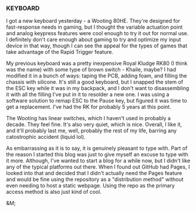 ### KEYBOARD

I got a new keyboard yesterday - a Wooting 80HE. They're designed for fast-response needs in gaming, but I thought the variable actuation point and analog keypress features were cool enough to try it out for normal use. I definitely don't care enough about gaming to try and optimize my input device in that way, though I can see the appeal for the types of games that take advantage of the Rapid Trigger feature.

My previous keyboard was a pretty inexpensive Royal Kludge RK80 (I think was the name) with some type of brown switch - Khaile, maybe? I had modified it in a bunch of ways: taping the PCB, adding foam, and filling the chassis with silicone. It's still a good keyboard, but I snapped the stem of the ESC key while it was in my backpack, and I don't want to disassembling it with all the filling I've put in it to resolder a new one. I was using a software solution to remap ESC to the Pause key, but figured it was time to get a replacement. I've had the RK for probably 5 years at this point. 

The Wooting has linear switches, which I haven't used in probably a decade. They feel fine. It's also very quiet, which is nice. Overall, I like it, and it'll probably last me, well, probably the rest of my life, barring any catostrophic accident (liquid lol). 

As embarrassing as it is to say, it is genuinely pleasant to type with. Part of the reason I started this blog was just to give myself an excuse to type with it more. Although, I've wanted to start a blog for a while now, but I didn't like any of the typical platforms out there. When I found out GitHub had Pages, I looked into that and decided that I didn't actually need the Pages feature and would be fine using the repository as a "distribution method" without even needing to host a static webpage. Using the repo as the primary access method is also just kind of cool.

&M;
